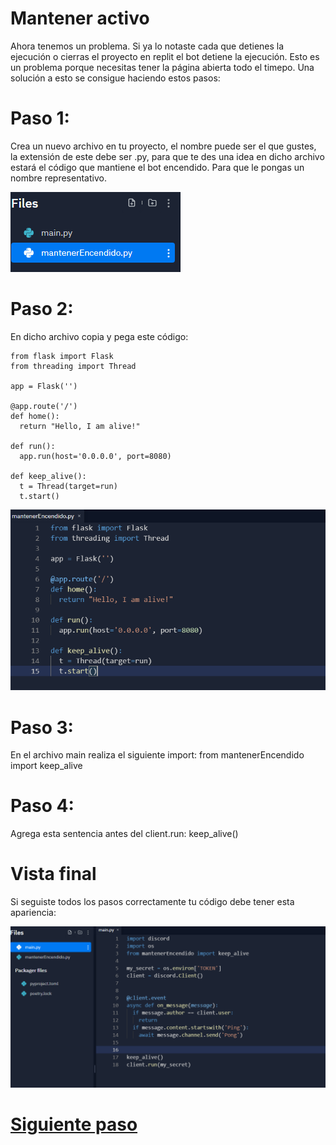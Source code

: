 # Mantener activo

Ahora tenemos un problema. Si ya lo notaste cada que detienes la ejecución o cierras el proyecto en replit el bot detiene la ejecución. Esto es un problema porque necesitas tener la página abierta todo el timepo. Una solución a esto se consigue haciendo estos pasos:

# Paso 1:

Crea un nuevo archivo en tu proyecto, el nombre puede ser el que gustes, la extensión de este debe ser .py, para que te des una idea en dicho archivo estará el código que mantiene el bot encendido. Para que le pongas un nombre representativo.

![paso7.1](https://github.com/VictorFloresJuarez/Bots-de-Discord/blob/main/Recursos/paso7.1.png?raw=true)

# Paso 2:

En dicho archivo copia y pega este código:

    from flask import Flask
    from threading import Thread

    app = Flask('')

    @app.route('/')
    def home():
      return "Hello, I am alive!"

    def run():
      app.run(host='0.0.0.0', port=8080)

    def keep_alive():
      t = Thread(target=run)
      t.start()
  
![paso7.2](https://github.com/VictorFloresJuarez/Bots-de-Discord/blob/main/Recursos/paso%207.2.png?raw=true)
  
# Paso 3:

En el archivo main realiza el siguiente import: from mantenerEncendido import keep_alive

# Paso 4: 

Agrega esta sentencia antes del client.run: keep_alive()

# Vista final

Si seguiste todos los pasos correctamente tu código debe tener esta apariencia:

![paso7.3](https://github.com/VictorFloresJuarez/Bots-de-Discord/blob/main/Recursos/paso7.3.png?raw=true)



# [Siguiente paso](https://github.com/VictorFloresJuarez/Bots-de-Discord/blob/main/Documentaci%C3%B3n/Monitorizaci%C3%B3n.md)

